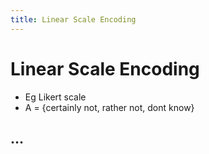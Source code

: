 ```yaml
---
title: Linear Scale Encoding
---
```


# Linear Scale Encoding
- Eg Likert scale
- A = {certainly not, rather not, dont know}

## …




































































